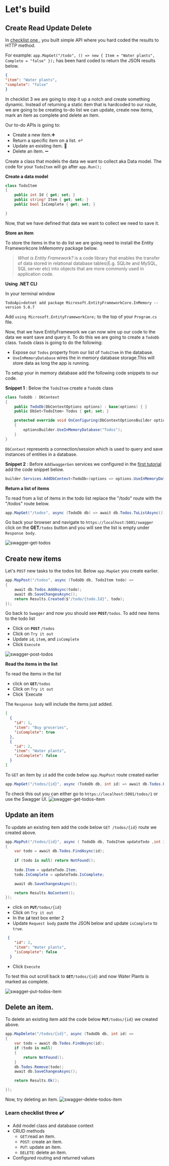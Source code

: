 # Let's build 
## Create Read Update Delete

In [checklist one ](/tutorial/first-steps), you built simple API where you hard coded the results to HTTP method. 

For example:  `app.MapGet("/todo", () => new { Item = "Water plants", Complete = "false" });`  has been hard coded to return the JSON results below.

```json
{
"item": "Water plants",
"complete": "false"
}
```

In checklist 3 we are going to step it up a notch and create something dynamic. Instead of returning a static item that is hardcoded to our route, we are going to be creating to-do list we can update, create new items, mark an item as complete and delete an item. 

Our to-do APIs is going to:
- Create a new item.➕
- Return a specific item on a list.  :leftwards_arrow_with_hook:
- Update an existing item. :arrows_counterclockwise:
- Delete an item. ➖


Create a class that models the data we want to collect aka Data model. The code for your `TodoItem` will go after `app.Run();`

**Create a data model** 
```cs
class TodoItem
{
    public int Id { get; set; }
    public string? Item { get; set; }
    public bool IsComplete { get; set; }

}
```
Now, that we have defined that data we want to collect we need to save it. 

**Store an item** 

To store the items in the to do list we are going need to install  the Entity Frameworkcore InMemomry package below.

> *What is Entity Framework?*  is a code library that enables the transfer of data stored in relational database tables(E.g. SQLite and MySQL, SQL server etc) into objects that are more commonly used in application code. 


**Using .NET CLI**

In your terminal window
```console
TodoApi>dotnet add package Microsoft.EntityFrameworkCore.InMemory --version 5.0.7
```
 
Add `using Microsoft.EntityFrameworkCore;` to the top of your `Program.cs` file.

Now, that we have EntityFramework we can now wire up our code to the data we want save and query it. To do this we are going to create a `TodoDb` class. `TodoDb` class is going to do the following:

- Expose our `Todos` property from our list of `TodoItem` in the database.
- `UseInMemoryDatabase` wires the in memory database storage.This will store data as long the app is running.

To setup your in memory database add the following code snippets to our code.

**Snippet 1** : Below the `TodoItem` create a `TodoDb` class 

```cs 
class TodoDb : DbContext
{
    public TodoDb(DbContextOptions options) : base(options) { }
    public DbSet<TodoItem> Todos { get; set; }

    protected override void OnConfiguring(DbContextOptionsBuilder optionsBuilder)
    {
        optionsBuilder.UseInMemoryDatabase("Todos");
    }
}
```
`DbContext` represents a connection/session which is used to query and save instances of entities in a database.

**Snippet 2** : Before `AddSwaggerGen` services we configured in the [first tutorial](https://github.com/LadyNaggaga/minimal-apis-blog/blob/b5e97d3168b0948d8926afbd6dbc883cb32ba21a/Tutorials/Firststeps.md#interactive-api-docs) add the code snippet below.

``` cs
builder.Services.AddDbContext<TodoDb>(options => options.UseInMemoryDatabase("items"));
```
**Return a list of items** 

To read from a list of items in the todo list replace  the "/todo" route with the "/todos" route below. 

 ``` cs
 app.MapGet("/todos", async (TodoDb db) => await db.Todos.ToListAsync());
 ```

Go back your browser and navigate to `https://localhost:5001/swagger` click on the **GET**`/todos` button and you will see the list is empty under `Response body`.

![swagger-get-todos](https://user-images.githubusercontent.com/2546640/125181126-af45d000-e1cf-11eb-82a8-4691bdb9deb9.gif)

## Create new items 
 
 Let's `POST` new tasks to the todos list. Below `app.MapGet` you create earlier.

```cs 
app.MapPost("/todos", async (TodoDb db, TodoItem todo) =>
{
    await db.Todos.AddAsync(todo);
    await db.SaveChangesAsync();
    return Results.Created($"/todo/{todo.Id}", todo);
});
```
Go back to `Swagger` and now you should see  **`POST`**`/todos`. To add new items to the todo list 

- Click on **`POST`** `/todos` 
- Click on `Try it out`
- Update `id`, `item`, and `isComplete`
- Click `Execute`

![swagger-post-todos](https://user-images.githubusercontent.com/2546640/125181715-b079fb80-e1d5-11eb-96e1-befc11ae8a0a.gif)

**Read the items in the list** 

To read the items in the list 
- click on **`GET`**`/todos`
- Click on `Try it out`
- Click `Execute

The `Response body` will include the items just added.

```json
[
  {
    "id": 1,
    "item": "Buy groceries",
    "isComplete": true
  },
  {
    "id": 2,
    "item": "Water plants",
    "isComplete": false
  }
]
```
To `GET` an item by `id` add the code below `app.MapPost` route created earlier 

```cs
app.MapGet("/todos/{id}", async (TodoDb db, int id) => await db.Todos.FindAsync(id));

```
To check this out you can either go to `https://localhost:5001/todos/1` or use the Swagger UI.
 ![swagger-get-todos-item](https://user-images.githubusercontent.com/2546640/125182403-bd99e900-e1db-11eb-83bb-72eb89b4386f.gif)

## Update an item 

To update an existing item add the code below `GET /todos/{id}` route we created above.

```cs 
app.MapPut("/todos/{id}", async ( TodoDb db, TodoItem updateTodo ,int id) =>
{
    var todo = await db.Todos.FindAsync(id);
    
    if (todo is null) return NotFound();
    
    todo.Item = updateTodo.Item;
    todo.IsComplete = updateTodo.IsComplete;

    await db.SaveChangesAsync();

    return Results.NoContent();
});
```
- click on **`PUT`**`/todos/{id}`
- Click on `Try it out`
- In the **`id`** text box enter 2
- Update `Request body` paste the JSON below and update `isComplete` to `true`.
``` json
 {
    "id": 2,
    "item": "Water plants",
    "isComplete": false
  }

```
- Click `Execute`

To test this out scroll back to **`GET`**`/todos/{id}` and now Water Plants is marked as complete.

![swagger-put-todos-item](https://user-images.githubusercontent.com/2546640/125183698-bdebb180-e1e6-11eb-80fd-c78c1ff01ea4.gif)

## Delete an item.

To delete an existing item add the code below **`PUT`**`/todos/{id}` we created above.

```cs
app.MapDelete("/todos/{id}", async (TodoDb db, int id) =>
{
    var todo = await db.Todos.FindAsync(id);
    if (todo is null)
    {
        return NotFound();
    }
    db.Todos.Remove(todo);
    await db.SaveChangesAsync();

    return Results.Ok();

});
```
Now, try deleting an item.
![swagger-delete-todos-item](https://user-images.githubusercontent.com/2546640/125184240-2daf6b80-e1ea-11eb-86db-6109bc04f700.gif)


 ### Learn checklist three ✔️   
  
 - Add model class and database context 
  - CRUD methods
      - `GET`:read an item.
      - `POST`: create an item.
      - `PUT`: update an item.
      - `DELETE`: delete an item.
 - Configured routing and returned values